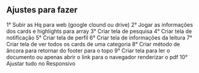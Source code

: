 ## Ajustes para fazer

1° Subir as Hq para web (google clound ou drive)
2° Jogar as informações dos cards e highlights para array
3° Criar tela de pesquisa
4° Criar tela de notificação
5° Criar tela de perfil
6° Criar tela de informações da leitura
7° Criar tela de ver todos os cards de uma categoria
8° Criar método de âncora para retornar do footer para o topo
9° Criar tela para ler o documento ou apenas abrir o link para o navegador renderizar o pdf
10° Ajustar tudo no Responsivo